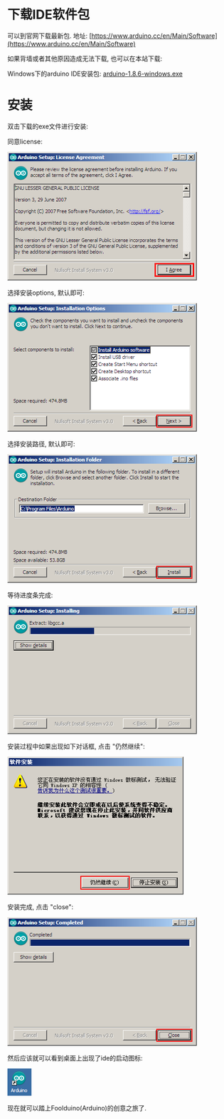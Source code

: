 <!---title:Windows环境下搭建Foolduino(Arduino)开发环境教程-->
<!---keywords:arduino,foolduino,ide,maker,创客,windows-->
<!---date:2018.09.02; modification:2018.09.02-->


# 下载IDE软件包

可以到官网下载最新包. 地址: [https://www.arduino.cc/en/Main/Software](https://www.arduino.cc/en/Main/Software)

如果背墙或者其他原因造成无法下载, 也可以在本站下载:


Windows下的arduino IDE安装包: [arduino-1.8.6-windows.exe](../../../res/download/arduino-1.8.6-windows.exe)

# 安装

双击下载的exe文件进行安装:

同意license:

![同意license](arduino_dev_tool_win_001_license.png)

选择安装options, 默认即可:

![安装选项](arduino_dev_tool_win_002_options.png)

选择安装路径, 默认即可:

![安装路径](arduino_dev_tool_win_003_path.png)

等待进度条完成:

![正在安装](arduino_dev_tool_win_004_installing.png)

安装过程中如果出现如下对话框, 点击 "仍然继续":

![仍然继续](arduino_dev_tool_win_005_continue.png)

安装完成, 点击 "close":

![安装完成](arduino_dev_tool_win_006_complete.png)

然后应该就可以看到桌面上出现了ide的启动图标:

![启动图标](arduino_dev_tool_win_007_startup_icon.png)

现在就可以踏上Foolduino(Arduino)的创意之旅了.


<!-- vim:set tw=0:-->
